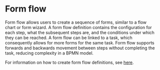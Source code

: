 # Form flow

Form flow allows users to create a sequence of forms, similar to a flow chart or form wizard. A form flow definition
contains the configuration for each step, what the subsequent steps are, and the conditions under which they can be
reached. A form flow can be linked to a task, which consequently allows for more forms for the same task. Form flow
supports forwards and backwards movement between steps without completing the task, reducing complexity in a BPMN model.

For information on how to create form flow definitions, see 
[here](/using-valtimo/form-flow/create-form-flow-definition.md).
